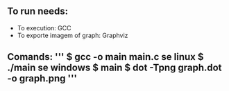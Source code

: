 ## To run needs: 
- To execution: GCC
- To exporte imagem of graph: Graphviz 

Comands:
'''
$ gcc -o main main.c
se linux    $ ./main
se windows  $ main
$ dot -Tpng graph.dot -o graph.png
'''
- 
